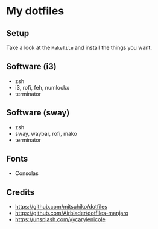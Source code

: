 # My dotfiles

## Setup
Take a look at the `Makefile` and install the things you want.

## Software (i3)
* zsh
* i3, rofi, feh, numlockx
* terminator

## Software (sway)
* zsh
* sway, waybar, rofi, mako
* terminator

## Fonts
* Consolas

## Credits
* https://github.com/mitsuhiko/dotfiles
* https://github.com/Airblader/dotfiles-manjaro
* https://unsplash.com/@carylenicole
